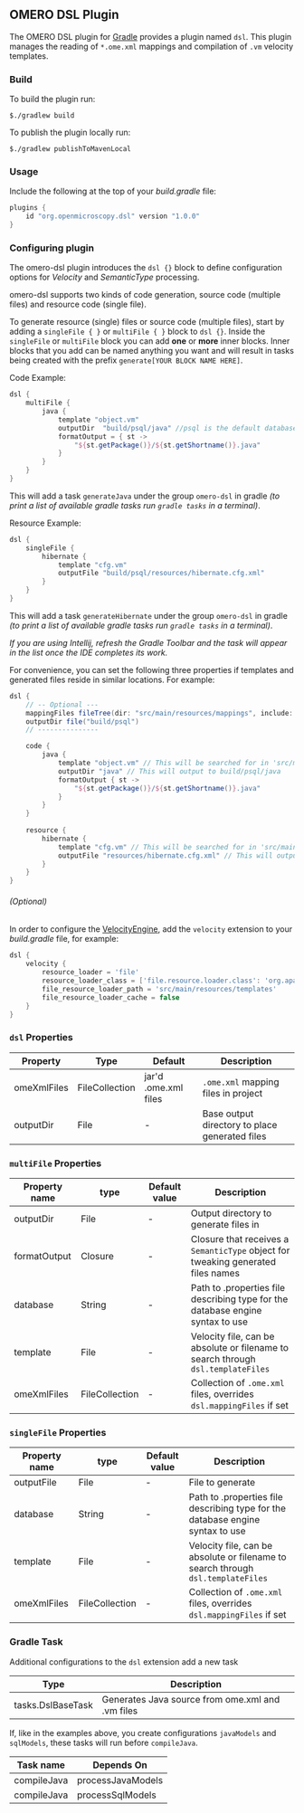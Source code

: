 ## OMERO DSL Plugin

The OMERO DSL plugin for [Gradle](https://gradle.org/) provides a plugin named `dsl`.
This plugin manages the reading of `*.ome.xml` mappings and compilation of `.vm` velocity templates.

### Build

To build the plugin run:
```shell
$./gradlew build
```

To publish the plugin locally run:
```shell
$./gradlew publishToMavenLocal
```

### Usage

Include the following at the top of your _build.gradle_ file:


```groovy
plugins {
    id "org.openmicroscopy.dsl" version "1.0.0"
}
```

### Configuring plugin

The omero-dsl plugin introduces the `dsl {}` block to define configuration options for
_Velocity_ and _SemanticType_ processing.  

omero-dsl supports two kinds of code generation, source code (multiple files) and resource code (single file).

To generate resource (single) files or source code (multiple files), start by adding a `singleFile { }` or `multiFile { }`
block to `dsl {}`. Inside the `singleFile` or `multiFile` block you can add **one** or **more** inner
blocks. Inner blocks that you add can be named anything you want and will result in tasks being created with
the prefix `generate[YOUR BLOCK NAME HERE]`.

Code Example:

```groovy
dsl {
    multiFile {
        java {
            template "object.vm"
            outputDir  "build/psql/java" //psql is the default database type
            formatOutput = { st ->
                "${st.getPackage()}/${st.getShortname()}.java"
            }
        }
    }
}
```

This will add a task `generateJava` under the group `omero-dsl` in gradle _(to print a list of available gradle
tasks run `gradle tasks` in a terminal)_.

Resource Example:

```groovy
dsl {
    singleFile {
        hibernate {
            template "cfg.vm"
            outputFile "build/psql/resources/hibernate.cfg.xml"
        }
    }
}
```

This will add a task `generateHibernate` under the group `omero-dsl` in gradle _(to print a list of available gradle
tasks run `gradle tasks` in a terminal)_.

_If you are using Intellij, refresh the _Gradle Toolbar_ and the task will appear in the list once the IDE completes 
its work._

For convenience, you can set the following three properties if templates and generated files reside in similar locations.
For example:

```groovy
dsl {
    // -- Optional ---
    mappingFiles fileTree(dir: "src/main/resources/mappings", include: '**/*.ome.xml')
    outputDir file("build/psql")
    // ---------------

    code {
        java {
            template "object.vm" // This will be searched for in 'src/main/resources/templates'
            outputDir "java" // This will output to build/psql/java
            formatOutput { st ->
                "${st.getPackage()}/${st.getShortname()}.java"
            }
        }
    }
    
    resource {
        hibernate {
            template "cfg.vm" // This will be searched for in 'src/main/resources/templates'
            outputFile "resources/hibernate.cfg.xml" // This will output to build/psql/resources/hibernate.cfg.xml
        }
    }
}
```

###### (Optional)
In order to configure the [VelocityEngine](https://velocity.apache.org), add the `velocity`
extension to your _build.gradle_ file, for example:

```groovy
dsl {
    velocity {
        resource_loader = 'file'
        resource_loader_class = ['file.resource.loader.class': 'org.apache.velocity.runtime.resource.loader.FileResourceLoader']
        file_resource_loader_path = 'src/main/resources/templates'
        file_resource_loader_cache = false
    }
}
```

### `dsl` Properties

| Property      | Type           | Default              | Description                                    |
|---------------|----------------|----------------------|------------------------------------------------|
| omeXmlFiles   | FileCollection | jar'd .ome.xml files | `.ome.xml` mapping files in project            |
| outputDir     | File           |           -          | Base output directory to place generated files |

### `multiFile` Properties

| Property name | type           | Default value | Description                                                                      |
|---------------|----------------|---------------|----------------------------------------------------------------------------------|
| outputDir     | File           |       -       | Output directory to generate files in                                            |
| formatOutput  | Closure        |       -       | Closure that receives a `SemanticType` object for tweaking generated files names |
| database      | String         |       -       | Path to .properties file describing type for the database engine syntax to use   |                                                   |
| template      | File           |       -       | Velocity file, can be absolute or filename to search through `dsl.templateFiles` |
| omeXmlFiles   | FileCollection |       -       | Collection of `.ome.xml` files, overrides `dsl.mappingFiles` if set              |

### `singleFile` Properties

| Property name | type           | Default value | Description                                                                      |
|---------------|----------------|---------------|----------------------------------------------------------------------------------|
| outputFile    | File           |       -       | File to generate                                                                 |
| database      | String         |       -       | Path to .properties file describing type for the database engine syntax to use   |                                                    |
| template      | File           |       -       | Velocity file, can be absolute or filename to search through `dsl.templateFiles` |
| omeXmlFiles   | FileCollection |       -       | Collection of `.ome.xml` files, overrides `dsl.mappingFiles` if set              |

### Gradle Task

Additional configurations to the `dsl` extension add a new task 

| Type                | Description                                       |
| ------------------- | ------------------------------------------------- |
| tasks.DslBaseTask   | Generates Java source from ome.xml and .vm files  |

If, like in the examples above, you create configurations `javaModels` and `sqlModels`, these tasks will run
before `compileJava`.

| Task name   | Depends On        |
| ----------- | ----------------- |
| compileJava | processJavaModels |
| compileJava | processSqlModels  |
